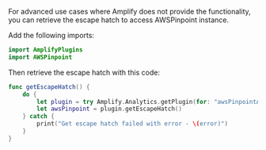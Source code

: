 For advanced use cases where Amplify does not provide the functionality, you can retrieve the escape hatch to access AWSPinpoint instance.

Add the following imports:

```swift
import AmplifyPlugins
import AWSPinpoint
```

Then retrieve the escape hatch with this code:

```swift
func getEscapeHatch() {
    do {
        let plugin = try Amplify.Analytics.getPlugin(for: "awsPinpointAnalyticsPlugin") as! AWSPinpointAnalyticsPlugin
        let awsPinpoint = plugin.getEscapeHatch()
    } catch {
        print("Get escape hatch failed with error - \(error)")
    }
}
```